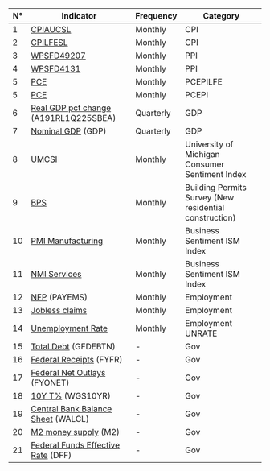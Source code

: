 | **N°** | **Indicator**                                                                                        |**Frequency**| **Category**                                           |
|--------|------------------------------------------------------------------------------------------------------|-------------|--------------------------------------------------------|
| 1      | [CPIAUCSL](https://fred.stlouisfed.org/series/CPIAUCSL)                                              | Monthly     | CPI                                                    |
| 2      | [CPILFESL](https://fred.stlouisfed.org/series/CPILFESL)                                              | Monthly     | CPI                                                    |
| 3      | [WPSFD49207](https://fred.stlouisfed.org/series/WPSFD49207)                                          | Monthly     | PPI                                                    |
| 4      | [WPSFD4131](https://fred.stlouisfed.org/series/WPSFD4131)                                            | Monthly     | PPI                                                    |
| 5      | [PCE](https://fred.stlouisfed.org/series/PCEPILFE)                                                   | Monthly     | PCEPILFE                                               |
| 5      | [PCE](https://fred.stlouisfed.org/series/PCEPI)                                                      | Monthly     | PCEPI                                                  |
| 6      | [Real GDP pct change](https://fred.stlouisfed.org/series/A191RL1Q225SBEA) (A191RL1Q225SBEA)          | Quarterly   | GDP                                                    |
| 7      | [Nominal GDP](https://fred.stlouisfed.org/series/GDP) (GDP)                                          | Quarterly   | GDP                                                    |
| 8      | [UMCSI](https://data.sca.isr.umich.edu/data-archive/mine.php)                                        | Monthly     | University of Michigan Consumer Sentiment Index        |
| 9      | [BPS](https://www.census.gov/econ/currentdata/)                                                      | Monthly     | Building Permits Survey (New residential construction) |
| 10     | [PMI Manufacturing](https://www.investing.com/economic-calendar/ism-manufacturing-pmi-173)           | Monthly     | Business Sentiment ISM Index                           |
| 11     | [NMI Services](https://www.investing.com/economic-calendar/ism-non-manufacturing-pmi-176)            | Monthly     | Business Sentiment ISM Index                           |
| 12     | [NFP](https://fred.stlouisfed.org/series/PAYEMS) (PAYEMS)                                            | Monthly     | Employment                                             |
| 13     | [Jobless claims]()                                                                                   | Monthly     | Employment                                             |
| 14     | [Unemployment Rate](https://fred.stlouisfed.org/series/UNRATE)                                       | Monthly     | Employment  UNRATE                                     |
| 15     | [Total Debt](https://fred.stlouisfed.org/series/GFDEBTN) (GFDEBTN)                                   | -           | Gov                                                    |
| 16     | [Federal Receipts](https://fred.stlouisfed.org/series/FYFR) (FYFR)                                   | -           | Gov                                                    |
| 17     | [Federal Net Outlays](https://fred.stlouisfed.org/series/FYONET) (FYONET)                            | -           | Gov                                                    |
| 18     | [10Y T%](https://fred.stlouisfed.org/series/WGS10YR) (WGS10YR)                                       | -           | Gov                                                    |
| 19     | [Central Bank Balance Sheet](https://fred.stlouisfed.org/series/WALCL) (WALCL)                       | -           | Gov                                                    |
| 20     | [M2 money supply](https://fred.stlouisfed.org/series/M2) (M2)                                        | -           | Gov                                                    |
| 21     | [Federal Funds Effective Rate](https://fred.stlouisfed.org/series/DFF) (DFF)                         | -           | Gov                                                    |